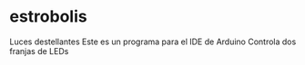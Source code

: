 # estrobolis
Luces destellantes
Este es un programa para el IDE de Arduino
Controla dos franjas de LEDs 
